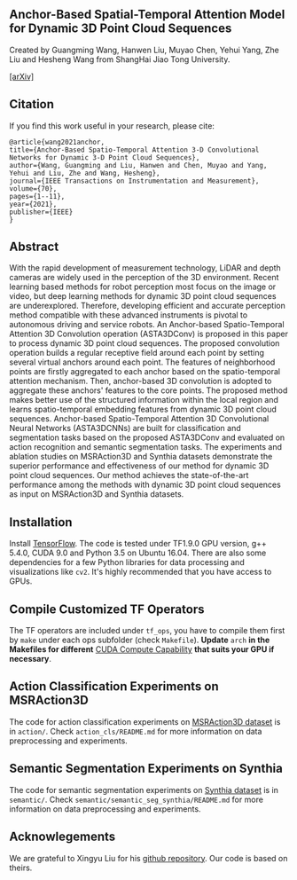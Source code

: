 ## Anchor-Based Spatial-Temporal Attention Model for Dynamic 3D Point Cloud Sequences

Created by Guangming Wang</a>, Hanwen Liu</a>, Muyao Chen</a>, Yehui Yang</a>, Zhe Liu</a> and Hesheng Wang</a> from ShangHai Jiao Tong University.

[[arXiv]](https://arxiv.org/abs/2012.10860)


## Citation
If you find this work useful in your research, please cite:
```
@article{wang2021anchor,
title={Anchor-Based Spatio-Temporal Attention 3-D Convolutional Networks for Dynamic 3-D Point Cloud Sequences},
author={Wang, Guangming and Liu, Hanwen and Chen, Muyao and Yang, Yehui and Liu, Zhe and Wang, Hesheng},
journal={IEEE Transactions on Instrumentation and Measurement},
volume={70},
pages={1--11},
year={2021},
publisher={IEEE}
}

```

## Abstract

With the rapid development of measurement technology,  LiDAR and depth cameras are widely used in the perception of the 3D environment. Recent learning based methods for robot perception most focus on the image or video, but deep learning methods for dynamic 3D point cloud sequences are underexplored. Therefore, developing efficient and accurate perception method compatible with these advanced instruments is pivotal to autonomous driving and service robots. An Anchor-based Spatio-Temporal Attention 3D Convolution operation (ASTA3DConv) is proposed in this paper to process dynamic 3D point cloud sequences. The proposed convolution operation builds a regular receptive field around each point by setting several virtual anchors around each point. The features of neighborhood points are firstly aggregated to each anchor based on the spatio-temporal attention mechanism. Then, anchor-based 3D convolution is adopted to aggregate these anchors' features to the core points. The proposed method makes better use of the structured information within the local region and learns spatio-temporal embedding features from dynamic 3D point cloud sequences. Anchor-based Spatio-Temporal Attention 3D Convolutional Neural Networks (ASTA3DCNNs) are built for classification and segmentation tasks based on the proposed ASTA3DConv and evaluated on action recognition and semantic segmentation tasks. The experiments and ablation studies on MSRAction3D and Synthia datasets demonstrate the superior performance and effectiveness of our method for dynamic 3D point cloud sequences. Our method achieves the state-of-the-art performance among the methods with dynamic 3D point cloud sequences as input on MSRAction3D and Synthia datasets.

## Installation

Install <a href="https://www.tensorflow.org/install/">TensorFlow</a>. The code is tested under TF1.9.0 GPU version, g++ 5.4.0, CUDA 9.0 and Python 3.5 on Ubuntu 16.04. There are also some dependencies for a few Python libraries for data processing and visualizations like `cv2`. It's highly recommended that you have access to GPUs.




## Compile Customized TF Operators
The TF operators are included under `tf_ops`, you have to compile them first by `make` under each ops subfolder (check `Makefile`). **Update** `arch` **in the Makefiles for different** <a href="https://en.wikipedia.org/wiki/CUDA#GPUs_supported">CUDA Compute Capability</a> **that suits your GPU if necessary**.

## Action Classification Experiments on MSRAction3D

The code for action classification experiments on <a href="https://drive.google.com/file/d/1djwAK3oZTAIFbCz531eClxINmsZgGO_H/view?usp=sharing">MSRAction3D dataset</a> is in `action/`. Check `action_cls/README.md` for more information on data preprocessing and experiments.

## Semantic Segmentation Experiments on Synthia

The code for semantic segmentation experiments on <a href="http://synthia-dataset.net/downloads/">Synthia dataset</a> is in `semantic/`. Check `semantic/semantic_seg_synthia/README.md` for more information on data preprocessing and experiments.


## Acknowlegements

We are grateful to Xingyu Liu for his <a href="https://github.com/xingyul/meteornet">github repository</a>. Our code is based on theirs.